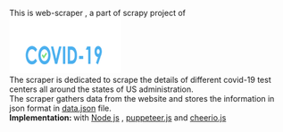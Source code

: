 This is web-scraper , a part of scrapy project of 
<a href='https://get-tested-covid19.org/'>
<img src='./images/logo.png' width=200 height=100></a>
<br/>
The scraper is dedicated to scrape the details of different covid-19 test centers all around the states of US administration.
<br/>
The scraper gathers data from the website and stores the information in json format in <a href='./data.json'>data.json</a> file.
<br/>
<strong>Implementation: </strong>
with <a href='https://nodejs.org/en/'>Node js</a> , <a href='https://www.npmjs.com/package/puppeteer'>puppeteer.js</a> and <a href='https://www.npmjs.com/package/cheerio'>cheerio.js</a>
